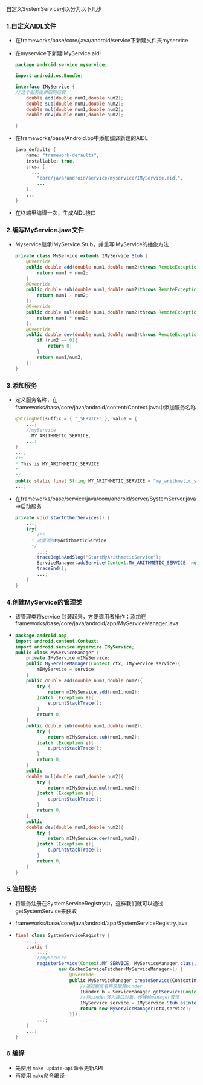 自定义SystemService可以分为以下几步

### 1.自定义AIDL文件

- 在frameworks/base/core/java/android/service下新建文件夹myservice

- 在myservice下新建IMyService.aidl

  ```java
  package android.service.myservice;
  
  import android.os.Bundle;
  
  interface IMyService {
  //这个服务提供四则运算
      double add(double num1,double num2);
      double sub(double num1,double num2);
      double mul(double num1,double num2);
      double dev(double num1,double num2);
  
  }
  ```

- 在frameworks/base/Android.bp中添加编译新建的AIDL

  ```java
  java_defaults {
      name: "framework-defaults",
      installable: true,
      srcs: [
      	...
          "core/java/android/service/myservice/IMyService.aidl",
          ...
      ],
      ...
  }
  ```

- 在终端里编译一次，生成AIDL接口

### 2.编写MyService.java文件

- Myservice继承IMyService.Stub，并重写IMyService的抽象方法

  ```java
  private class MyService extends IMyService.Stub {
      @Override
      public double add(double num1,double num2)throws RemoteException {
          return num1 + num2;
      }
      @Override
      public double sub(double num1,double num2)throws RemoteException {
          return num1 - num2;
      };
      @Override
      public double mul(double num1,double num2)throws RemoteException {
          return num1 * num2;
      };
      @Override
      public double dev(double num1,double num2)throws RemoteException {
          if (num2 == 0){
              return 0;
          }
          return num1/num2;
      };
  }
  ```

### 3.添加服务

- 定义服务名称，在frameworks/base/core/java/android/content/Context.java中添加服务名称

  ```java
  @StringDef(suffix = { "_SERVICE" }, value = {
      ...;
      //myService
     	MY_ARITHMETIC_SERVICE,
      ...;
  }
  ...;
  /**
  * This is MY_ARITHMETIC_SERVICE
  *
  */
  public static final String MY_ARITHMETIC_SERVICE = "my_arithmetic_service";
  ...;
  ```

- 在frameworks/base/service/java/com/android/server/SystemServer.java中启动服务

  ```java
  private void startOtherServices() {
      ...;
      try{
          /**
      	* 这里添加MyArithmeticService
      	*/
          ...;
          traceBeginAndSlog("StartMyArithmeticService");
          ServiceManager.addService(Context.MY_ARITHMETIC_SERVICE, new MyService());
          traceEnd();
          ...;
      }
  }
  ```

### 4.创建MyService的管理类

- 该管理类将service 封装起来，方便调用者操作；添加在frameworks/base/core/java/android/app/MyServiceManager.java

- ```java
  package android.app;
  import android.content.Context;
  import android.service.myservice.IMyService;
  public class MyServiceManager {
      private IMyService mIMyService;
      public MyServiceManager(Context ctx, IMyService service){
          mIMyService = service;
      }
      public double add(double num1,double num2){
          try {
              return mIMyService.add(num1,num2);
          }catch (Exception e){
              e.printStackTrace();
          }
          return 0;
      }
      public double sub(double num1,double num2){
          try {
              return mIMyService.sub(num1,num2);
          }catch (Exception e){
              e.printStackTrace();
          }
          return 0;
      }
      public
      double mul(double num1,double num2){
          try {
              return mIMyService.mul(num1,num2);
          }catch (Exception e){
              e.printStackTrace();
          }
          return 0;
      }
      public
      double dev(double num1,double num2){
          try {
              return mIMyService.dev(num1,num2);
          }catch (Exception e){
              e.printStackTrace();
          }
          return 0;
      }
  }
  ```


### 5.注册服务

- 将服务注册在SystemServiceRegistry中，这样我们就可以通过getSystemService来获取

- frameworks/base/core/java/android/app/SystemServiceRegistry.java

- ```java
  final class SystemServiceRegistry {
      ...;
      static {
          ...;
          //myService
          registerService(Context.MY_SERVICE, MyServiceManager.class,
                  new CachedServiceFetcher<MyServiceManager>() {
                      @Override
                      public MyServiceManager createService(ContextImpl ctx) {
                          //通过服务名称获取其binder
                          IBinder b = ServiceManager.getService(Context.MY_SERVICE);
                          //将binder转为接口对象，传递给manager管理
                          IMyService service = IMyService.Stub.asInterface(b);
                          return new MyServiceManager(ctx,service);
                      }});
          ...;
      }
      ...;
  }
  ```

### 6.编译

- 先使用 `make update-api`命令更新API
- 再使用 `make`命令编译

